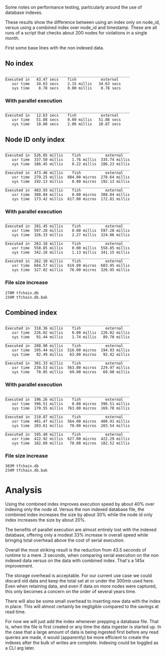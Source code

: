 Some notes on performance testing, particularly around the use of database indexes.

These results show the difference between using an index only on node_id, versus using a combined index over node_id and timestamp. These are all runs of a script that checks about 200 nodes for violations in a single month.

First some base lines with the non indexed data.

## No index
```
________________________________________________________
Executed in   43.47 secs    fish           external
   usr time   34.63 secs    2.15 millis   34.63 secs
   sys time    8.78 secs    0.00 millis    8.78 secs
```

### With parallel execution
```
________________________________________________________
Executed in   12.63 secs    fish           external
   usr time   51.08 secs    0.00 millis   51.08 secs
   sys time   10.88 secs    2.06 millis   10.87 secs
```

## Node ID only index
```
________________________________________________________
Executed in  526.05 millis    fish           external
   usr time  337.50 millis    1.76 millis  335.74 millis
   sys time  186.45 millis    0.22 millis  186.23 millis
________________________________________________________
Executed in  473.46 millis    fish           external
   usr time  279.25 millis  604.00 micros  278.64 millis
   sys time  192.13 millis    0.00 micros  192.13 millis
________________________________________________________
Executed in  483.93 millis    fish           external
   usr time  308.84 millis    0.00 micros  308.84 millis
   sys time  173.42 millis  617.00 micros  172.81 millis
```

### With parallel execution
```
________________________________________________________
Executed in  281.45 millis    fish           external
   usr time  597.28 millis    0.00 millis  597.28 millis
   sys time  326.33 millis    2.27 millis  324.06 millis
________________________________________________________
Executed in  263.18 millis    fish           external
   usr time  558.85 millis    0.00 millis  558.85 millis
   sys time  342.28 millis    1.13 millis  341.15 millis
________________________________________________________
Executed in  262.10 millis    fish           external
   usr time  604.57 millis  619.00 micros  603.95 millis
   sys time  327.02 millis   76.00 micros  326.95 millis
```

### File size increase
```
278M tfchain.db
234M tfchain.db.bak
```

## Combined index
```
________________________________________________________
Executed in  318.36 millis    fish           external
   usr time  226.02 millis    0.00 millis  226.02 millis
   sys time   91.44 millis    1.74 millis   89.70 millis
________________________________________________________
Executed in  288.90 millis    fish           external
   usr time  195.44 millis  516.00 micros  194.93 millis
   sys time   92.49 millis   63.00 micros   92.42 millis
________________________________________________________
Executed in  301.33 millis    fish           external
   usr time  230.53 millis  563.00 micros  229.97 millis
   sys time   70.05 millis   69.00 micros   69.98 millis
```

### With parallel execution
```
________________________________________________________
Executed in  196.26 millis    fish           external
   usr time  396.51 millis    0.00 micros  396.51 millis
   sys time  170.55 millis  763.00 micros  169.78 millis
________________________________________________________
Executed in  210.87 millis    fish           external
   usr time  401.47 millis  564.00 micros  400.91 millis
   sys time  203.61 millis   70.00 micros  203.54 millis
________________________________________________________
Executed in  195.40 millis    fish           external
   usr time  422.92 millis  627.00 micros  422.29 millis
   sys time  182.60 millis   78.00 micros  182.52 millis
```

### File size increase
```
303M tfchain.db
234M tfchain.db.bak
```

# Analysis

Using the combined index improves execution speed by about 40% over indexing only the node id. Versus the non indexed database file, the combined index increases the size by about 30% while the node id only index increases the size by about 20%.

The benefits of parallel execution are almost entirely lost with the indexed database, offering only a modest 33% increase in overall speed while bringing total overhead above the cost of serial execution.

Overall the most striking result is the reduction from 43.5 seconds of runtime to a mere .3 seconds, when comparing serial execution on the non indexed data versus on the data with combined index. That's a 145x improvement.

The storage overhead is acceptable. For our current use case we could discard old data and keep the total set at or under the 300mb used here. Even when retaining data, and even if data on more nodes were captured, this only becomes a concern on the order of several years time.

There will also be some small overhead to inserting new data with the index in place. This will almost certainly be negligible compared to the savings at read time.

For now we will just add the index whenever prepping a database file. That is, when the file is first created or any time the data ingester is started up. In the case that a large amount of data is being ingested first before any read queries are made, it would (apparently) be more efficient to create the indexes after the bulk of writes are complete. Indexing could be toggled as a CLI arg later.